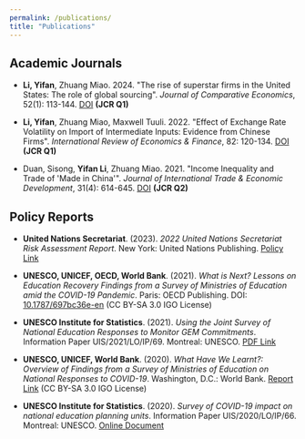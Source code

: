 ```yaml
---
permalink: /publications/
title: "Publications"
---
```


## Academic Journals

* **Li, Yifan**, Zhuang Miao. 2024. "The rise of superstar firms in the United States: The role of global sourcing". *Journal of Comparative Economics*, 52(1): 113-144. [DOI](https://doi.org/10.1016/j.jce.2023.08.003) **(JCR Q1)**

* **Li, Yifan**, Zhuang Miao, Maxwell Tuuli. 2022. "Effect of Exchange Rate Volatility on Import of Intermediate Inputs: Evidence from Chinese Firms". *International Review of Economics \& Finance*, 82: 120-134. [DOI](https://doi.org/10.1016/j.iref.2022.06.012) **(JCR Q1)**

* Duan, Sisong, **Yifan Li**, Zhuang Miao. 2021. "Income Inequality and Trade of 'Made in China'". *Journal of International Trade \& Economic Development*, 31(4): 614-645. [DOI](https://doi.org/10.1080/09638199.2021.1999484) **(JCR Q2)**

## Policy Reports

* **United Nations Secretariat**. (2023). *2022 United Nations Secretariat Risk Assessment Report*. New York: United Nations Publishing. [Policy Link](https://policy.un.org/en/accountability/internal-controls/enterprise-risk-management)

* **UNESCO, UNICEF, OECD, World Bank**. (2021). *What is Next? Lessons on Education Recovery Findings from a Survey of Ministries of Education amid the COVID-19 Pandemic*. Paris: OECD Publishing. DOI: [10.1787/697bc36e-en](https://doi.org/10.1787/697bc36e-en) (CC BY-SA 3.0 IGO License)

* **UNESCO Institute for Statistics**. (2021). *Using the Joint Survey of National Education Responses to Monitor GEM Commitments*. Information Paper UIS/2021/LO/IP/69. Montreal: UNESCO. [PDF Link](http://uis.unesco.org/sites/default/files/documents/monitoringgemcommitmentsusingthejointsurvey.pdf)

* **UNESCO, UNICEF, World Bank**. (2020). *What Have We Learnt?: Overview of Findings from a Survey of Ministries of Education on National Responses to COVID-19*. Washington, D.C.: World Bank. [Report Link](https://uis.unesco.org/sites/default/files/documents/monitoring_gem_commitments_using_the_joint_survey.pdf) (CC BY-SA 3.0 IGO License)

* **UNESCO Institute for Statistics**. (2020). *Survey of COVID-19 impact on national education planning units*. Information Paper UIS/2020/LO/IP/66. Montreal: UNESCO. [Online Document](https://unesdoc.unesco.org/ark:/48223/pf0000374783)
